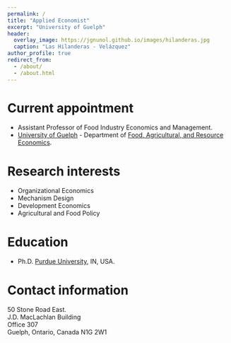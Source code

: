 ```yaml
---
permalink: /
title: "Applied Economist"
excerpt: "University of Guelph"
header:
  overlay_image: https://jgnunol.github.io/images/hilanderas.jpg
  caption: "Las Hilanderas - Velázquez"
author_profile: true
redirect_from: 
  - /about/
  - /about.html
---
```


Current appointment
======
* Assistant Professor of Food Industry Economics and Management. 
* [University of Guelph](https://www.uoguelph.ca/) - Department of [Food, Agricultural, and Resource Economics](https://www.uoguelph.ca/fare/).

Research interests
======
* Organizational Economics
* Mechanism Design
* Development Economics
* Agricultural and Food Policy

Education
======
* Ph.D. [Purdue University](https://www.purdue.edu/), IN, USA.
 
Contact information
======
50 Stone Road East.<br/>
J.D. MacLachlan Building<br/>
Office 307<br/>
Guelph, Ontario, Canada N1G 2W1
